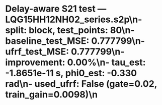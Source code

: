 # Delay-aware S21 test — LQG15HH12NH02_series.s2p\n- split: block, test_points: 80\n- baseline_test_MSE: 0.777799\n- ufrf_test_MSE: 0.777799\n- improvement: 0.00%\n- tau_est: -1.8651e-11 s, phi0_est: -0.330 rad\n- used_ufrf: False (gate=0.02, train_gain=0.0098)\n